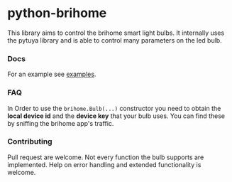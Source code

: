 # python-brihome

This library aims to control the brihome smart light bulbs.
It internally uses the pytuya library and is able to control
many parameters on the led bulb.

### Docs
For an example see [examples](examples/rgb.py).

### FAQ
In Order to use the `brihome.Bulb(...)` constructor you need
to obtain the **local device id** and the **device key** that 
your bulb uses. You can find these by sniffing the brihome app's 
traffic. 

### Contributing
Pull request are welcome. Not every function the bulb supports are
implemented. Help on error handling and extended functionality
is welcome.
